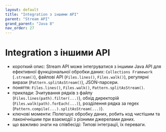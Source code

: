 ```yaml
---
layout: default
title: "Integration з іншими API"
parent: "Stream API"
grand_parent: "Java 8"
nav_order: 27
---
```


# Integration з іншими API

*   короткий опис: Stream API може інтегруватися з іншими Java API для ефективної функціональної обробки даних: `Collections Framework` (`.stream()`), файлові API (`Files.lines()`, `Files.walk()`), регулярні вирази (`Pattern.splitAsStream()`), JSON-парсери.
*   поняття: `Files.lines()`, `Files.walk()`, `Pattern.splitAsStream()`.
*   приклади: Зчитування рядків з файлу (`Files.lines(path).filter(...)`), обхід директорій (`Files.walk(path).forEach(...)`), розділення рядка за regex (`Pattern.compile(...).splitAsStream(...)`).
*   ключові моменти: Полегшує обробку даних, робить код чистішим та лаконічнішим при взаємодії з різними джерелами даних.
*   що важливо знати на співбесіді: Типові інтеграції, їх переваги.
